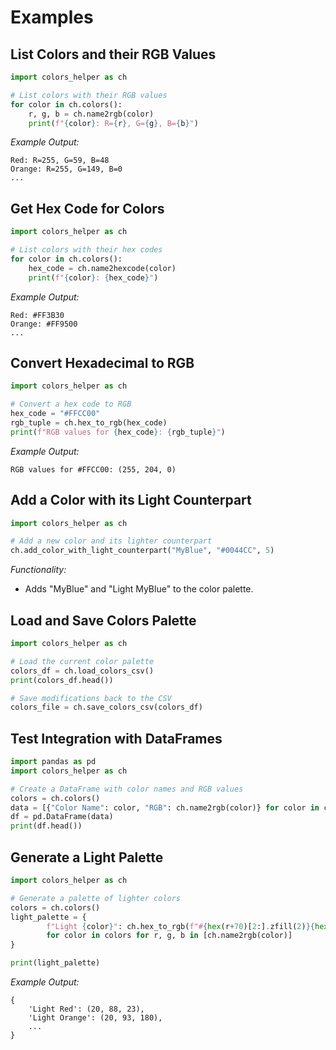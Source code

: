 # Examples

## List Colors and their RGB Values
```python
import colors_helper as ch

# List colors with their RGB values
for color in ch.colors():
    r, g, b = ch.name2rgb(color)
    print(f"{color}: R={r}, G={g}, B={b}")
```

_Example Output:_

```
Red: R=255, G=59, B=48
Orange: R=255, G=149, B=0
...
```


## Get Hex Code for Colors
```python
import colors_helper as ch

# List colors with their hex codes
for color in ch.colors():
    hex_code = ch.name2hexcode(color)
    print(f"{color}: {hex_code}")
```

_Example Output:_
```
Red: #FF3B30
Orange: #FF9500
...
```



## Convert Hexadecimal to RGB
```python
import colors_helper as ch

# Convert a hex code to RGB
hex_code = "#FFCC00"
rgb_tuple = ch.hex_to_rgb(hex_code)
print(f"RGB values for {hex_code}: {rgb_tuple}")
```

_Example Output:_
```
RGB values for #FFCC00: (255, 204, 0)
```



## Add a Color with its Light Counterpart
```python
import colors_helper as ch

# Add a new color and its lighter counterpart
ch.add_color_with_light_counterpart("MyBlue", "#0044CC", 5)
```

_Functionality:_
- Adds "MyBlue" and "Light MyBlue" to the color palette.


## Load and Save Colors Palette
```python
import colors_helper as ch

# Load the current color palette
colors_df = ch.load_colors_csv()
print(colors_df.head())

# Save modifications back to the CSV
colors_file = ch.save_colors_csv(colors_df)
```



## Test Integration with DataFrames
```python
import pandas as pd
import colors_helper as ch

# Create a DataFrame with color names and RGB values
colors = ch.colors()
data = [{"Color Name": color, "RGB": ch.name2rgb(color)} for color in colors]
df = pd.DataFrame(data)
print(df.head())
```



## Generate a Light Palette
```python
import colors_helper as ch

# Generate a palette of lighter colors
colors = ch.colors()
light_palette = {
        f"Light {color}": ch.hex_to_rgb(f"#{hex(r+70)[2:].zfill(2)}{hex(g+70)[2:].zfill(2)}{hex(b+70)[2:].zfill(2)}") 
        for color in colors for r, g, b in [ch.name2rgb(color)]
}

print(light_palette)
```

_Example Output:_
```
{
    'Light Red': (20, 88, 23),
    'Light Orange': (20, 93, 180),
    ...
}
```
